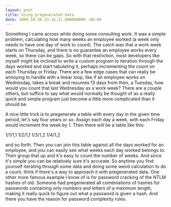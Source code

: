 ```yaml
---
layout: post
title: Using pregenerated data
date: 2009-10-30 23:16:11.000000000 -08:00
---
```

Something I came across while doing some consulting work. It was a simple problem, calculating how many weeks an employee worked (a week only needs to have one day of work to count). The catch was that a work week starts on Thursday, and there is no guarantee an employee works every week, so there can be gaps. So with that restriction, most developers like myself might be inclined to write a custom program to iteration through the days worked and start tabulating it, perhaps incrementing the count on each Thursday or Friday. There are a few edge cases that can really be annoying to handle with a linear loop, like if an employee works on Wednesday, takes a break and resumes 13 days from then, a Tuesday, how would you count that last Wednesday as a work week?  There are a couple others, but suffice to say what would normally be thought of as a really quick and simple program just become a little more complicated than it should be.

A nice little trick is to pregenerate a table with every day in the given time period, let's say four years or so. Assign each day a week, with each Friday would increment the week by 1. Then there will be a table like this:

1/1/1,1
1/2/1,1
1/3/1,2
1/4/1,2

and so forth. Then you can join this table against all the days worked for an employee, and you can easily see what weeks each day worked belongs to. Then group that up and it's easy to count the number of weeks. And since it's simple you can be relatively sure it's accurate. So anytime you find yourself iterating through some data and doing some weird calculation to do a count, think if there's a way to approach it with pregenerated data. One other more famous example I know of is for password cracking of the NTLM hashes of old. Someone had pregenerated all combinations of hashes for passwords containing only numbers and letters of a maximum length, making it really quick to figure out what a password is given a hash. And there you have the reason for password complexity rules.
